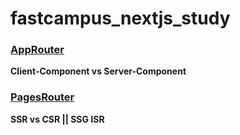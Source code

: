 # fastcampus_nextjs_study

### [AppRouter](approuter_next/)
**Client-Component vs Server-Component**

### [PagesRouter](markdown-app/)
**SSR vs CSR || SSG ISR**
